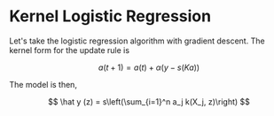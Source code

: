 #  Kernel Logistic Regression

Let's take the logistic regression algorithm with gradient descent. The kernel form for the update rule is

$$
a(t + 1) = a(t) + \alpha (y-s(Ka))
$$

The model is then,

$$
\hat y (z) = s\left(\sum_{i=1}^n a_j k(X_j, z)\right)
$$